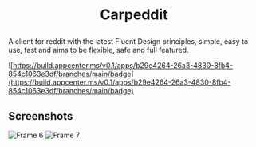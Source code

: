 # <p align="center">Carpeddit</p>
A client for reddit with the latest Fluent Design principles, simple, easy to use, fast and aims to be flexible, safe and full featured.

![https://build.appcenter.ms/v0.1/apps/b29e4264-26a3-4830-8fb4-854c1063e3df/branches/main/badge](https://build.appcenter.ms/v0.1/apps/b29e4264-26a3-4830-8fb4-854c1063e3df/branches/main/badge)

## Screenshots
![Frame 6](https://user-images.githubusercontent.com/81253203/170241545-5b28b0e2-ba3a-4232-bfe3-0b18f43d48a0.png)
![Frame 7](https://user-images.githubusercontent.com/81253203/170241795-812003bd-f05e-421f-a3f5-5b36279e19a9.png)
